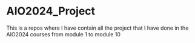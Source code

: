 # AIO2024_Project
This is a repos where I have contain all the project that I have done in the AIO2024 courses from module 1 to module 10
